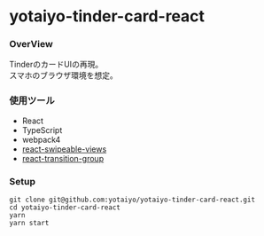 # yotaiyo-tinder-card-react

### OverView
TinderのカードUIの再現。  
スマホのブラウザ環境を想定。

### 使用ツール
- React
- TypeScript
- webpack4
- [react-swipeable-views](https://github.com/oliviertassinari/react-swipeable-views)
- [react-transition-group](https://github.com/reactjs/react-transition-group)

### Setup
```
git clone git@github.com:yotaiyo/yotaiyo-tinder-card-react.git
cd yotaiyo-tinder-card-react
yarn
yarn start
```